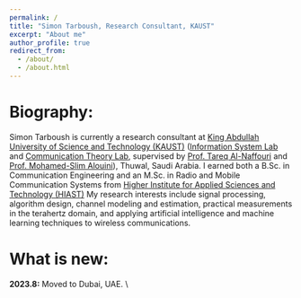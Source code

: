 ```yaml
---
permalink: /
title: "Simon Tarboush, Research Consultant, KAUST"
excerpt: "About me"
author_profile: true
redirect_from: 
  - /about/
  - /about.html
---
```


Biography:
=====
Simon Tarboush is currently a research consultant at [King Abdullah University of Science and Technology (KAUST)](https://www.kaust.edu.sa/en) ([Information System Lab](https://cemse.kaust.edu.sa/isl/about-isl) and [Communication Theory Lab](https://cemse.kaust.edu.sa/ctl), supervised by [Prof. Tareq Al-Naffouri](https://cemse.kaust.edu.sa/isl/people/person/tareq-al-naffouri) and [Prof. Mohamed-Slim Alouini](https://cemse.kaust.edu.sa/ctl/people/person/mohamed-slim-alouini)), Thuwal, Saudi Arabia.
I earned both a B.Sc. in Communication Engineering and an M.Sc. in Radio and Mobile Communication Systems from [Higher Institute for Applied Sciences and Technology (HIAST)](https://hiast.edu.sy/en)
My research interests include signal processing, algorithm design, channel modeling and estimation, practical measurements in the terahertz domain, and applying artificial intelligence and machine learning techniques to wireless communications.

What is new:
=====
**2023.8:**  Moved to Dubai, UAE. \

